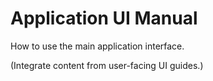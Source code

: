 # Application UI Manual

How to use the main application interface.

(Integrate content from user-facing UI guides.)